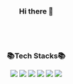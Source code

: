 <!--
**kellylog8/kellylog8** is a ✨ _special_ ✨ repository because its `README.md` (this file) appears on your GitHub profile.

Here are some ideas to get you started:

- 🔭 I’m currently working on ...
- 🌱 I’m currently learning ...
- 👯 I’m looking to collaborate on ...
- 🤔 I’m looking for help with ...
- 💬 Ask me about ...
- 📫 How to reach me: ...
- 😄 Pronouns: ...
- ⚡ Fun fact: ...
-->
### <div align=center>Hi there 👋</div>
<br>
<br>

<h2></h2>

### <div align=center>📚Tech Stacks📚</div>

<div align=center> 
<img src="https://img.shields.io/badge/Unity-lightgrey?style=plastic&logo=Unity&logoColor=FFFFFF"/>
<img src="https://img.shields.io/badge/C++-blue?style=plastic&logo=C++&logoColor=00599C"/>
<img src="https://img.shields.io/badge/CSharp-green?style=plastic&logo=CSharp&logoColor=239120"/>
  
  
<img src="https://img.shields.io/badge/Unity-999999?style=flat-square&logo=unity&logoColor=white">  
<img src="https://img.shields.io/badge/CSharp-239120?style=flat-square&logo=csharp&logoColor=white">
<img src="https://img.shields.io/badge/c++-00599C?style=flat-square&logo=c%2B%2B&logoColor=white">
<br>
</div>
